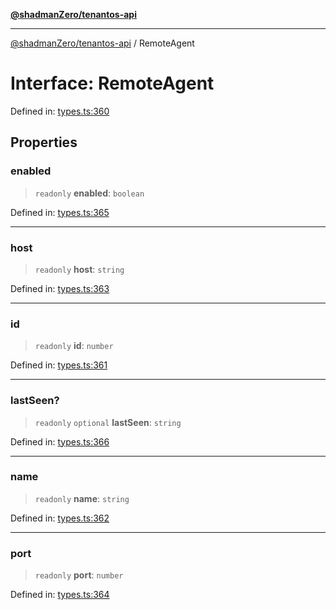 [**@shadmanZero/tenantos-api**](../README.md)

***

[@shadmanZero/tenantos-api](../globals.md) / RemoteAgent

# Interface: RemoteAgent

Defined in: [types.ts:360](https://github.com/shadmanZero/tenantos-api/blob/1519ecac4035082956b06ca1cf266b8ad4cc7904/src/types.ts#L360)

## Properties

### enabled

> `readonly` **enabled**: `boolean`

Defined in: [types.ts:365](https://github.com/shadmanZero/tenantos-api/blob/1519ecac4035082956b06ca1cf266b8ad4cc7904/src/types.ts#L365)

***

### host

> `readonly` **host**: `string`

Defined in: [types.ts:363](https://github.com/shadmanZero/tenantos-api/blob/1519ecac4035082956b06ca1cf266b8ad4cc7904/src/types.ts#L363)

***

### id

> `readonly` **id**: `number`

Defined in: [types.ts:361](https://github.com/shadmanZero/tenantos-api/blob/1519ecac4035082956b06ca1cf266b8ad4cc7904/src/types.ts#L361)

***

### lastSeen?

> `readonly` `optional` **lastSeen**: `string`

Defined in: [types.ts:366](https://github.com/shadmanZero/tenantos-api/blob/1519ecac4035082956b06ca1cf266b8ad4cc7904/src/types.ts#L366)

***

### name

> `readonly` **name**: `string`

Defined in: [types.ts:362](https://github.com/shadmanZero/tenantos-api/blob/1519ecac4035082956b06ca1cf266b8ad4cc7904/src/types.ts#L362)

***

### port

> `readonly` **port**: `number`

Defined in: [types.ts:364](https://github.com/shadmanZero/tenantos-api/blob/1519ecac4035082956b06ca1cf266b8ad4cc7904/src/types.ts#L364)
